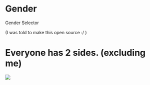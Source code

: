 # Gender

Gender Selector

(I was told to make this open source :/ )


# Everyone has 2 sides. (excluding me)

![]([https://www.gamemaster.net.tr/wp-content/uploads/2024/02/image_2024-02-16_221417187.png](https://www.gamemaster.net.tr/wp-content/uploads/2024/02/NVIDIA_Share_tpzOCzhpFz.gif)https://www.gamemaster.net.tr/wp-content/uploads/2024/02/NVIDIA_Share_tpzOCzhpFz.gif)
